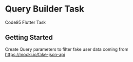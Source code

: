 # Query Builder Task

Code95 Flutter Task

## Getting Started

Create Query parameters to filter fake user data coming from https://mocki.io/fake-json-api
